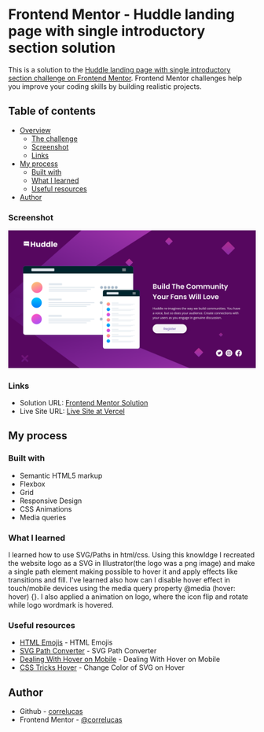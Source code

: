 # Frontend Mentor - Huddle landing page with single introductory section solution

This is a solution to the [Huddle landing page with single introductory section challenge on Frontend Mentor](https://www.frontendmentor.io/challenges/huddle-landing-page-with-a-single-introductory-section-B_2Wvxgi0). Frontend Mentor challenges help you improve your coding skills by building realistic projects. 

## Table of contents

- [Overview](#overview)
  - [The challenge](#the-challenge)
  - [Screenshot](#screenshot)
  - [Links](#links)
- [My process](#my-process)
  - [Built with](#built-with)
  - [What I learned](#what-i-learned)
  - [Useful resources](#useful-resources)
- [Author](#author)


### Screenshot

![](./screenshot/screenshot-desktop.png)

### Links

- Solution URL: [Frontend Mentor Solution](https://www.frontendmentor.io/solutions/product-preview-card-vanilla-css-and-custom-hover-state-on-hero-85A1JsueD1)
- Live Site URL: [Live Site at Vercel](https://huddle-landing-page-section-xi.vercel.app/)
## My process

### Built with

- Semantic HTML5 markup
- Flexbox
- Grid
- Responsive Design
- CSS Animations
- Media queries

### What I learned

I learned how to use SVG/Paths in html/css. Using this knowldge I recreated the website logo as a SVG in Illustrator(the logo was a png image) and make a single path element making possible to hover it and apply effects like transitions and fill. I've learned also how can I disable hover effect in touch/mobile devices using the media query property @media (hover: hover) {}. I also applied a animation on logo, where the icon flip and rotate while logo wordmark is hovered.

### Useful resources

- [HTML Emojis](https://html-css-js.com/html/character-codes/icons/) - HTML Emojis
- [SVG Path Converter](https://jakearchibald.github.io/svgomg/) - SVG Path Converter
- [Dealing With Hover on Mobile](https://www.youtube.com/watch?v=uuluAyw9AI0) - Dealing With Hover on Mobile
- [CSS Tricks Hover](https://css-tricks.com/change-color-of-svg-on-hover/) - Change Color of SVG on Hover


## Author
- Github - [correlucas](https://github.com/correlucas/)
- Frontend Mentor - [@correlucas](https://www.frontendmentor.io/profile/correlucas)
